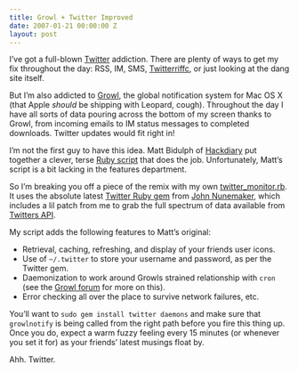```yaml
---
title: Growl + Twitter Improved
date: 2007-01-21 00:00:00 Z
layout: post
---
```





I’ve got a full-blown [Twitter](http://www.twitter.com/) addiction. There are plenty of ways to get my fix throughout the day: RSS, IM, SMS, [Twitterriffc](http://iconfactory.com/software/twitterrific), or just looking at the dang site itself.

But I’m also addicted to [Growl](http://growl.info/), the global notification system for Mac OS X (that Apple *should* be shipping with Leopard, cough). Throughout the day I have all sorts of data pouring across the bottom of my screen thanks to Growl, from incoming emails to IM status messages to completed downloads. Twitter updates would fit right in!

I’m not the first guy to have this idea. Matt Bidulph of [Hackdiary](http://www.hackdiary.com/) put together a clever, terse [Ruby script](http://www.hackdiary.com/src/twitter-monitor.rb) that does the job. Unfortunately, Matt’s script is a bit lacking in the features department.

So I’m breaking you off a piece of the remix with my own [twitter\_monitor.rb](http://code.al3x.net/svn/scraps/twitter_monitor.rb). It uses the absolute latest [Twitter Ruby gem](http://twitter.rubyforge.org/) from [John Nunemaker](http://addictedtonew.com/), which includes a lil patch from me to grab the full spectrum of data available from [Twitters API](http://twitter.com/help/api).

My script adds the following features to Matt’s original:

-   Retrieval, caching, refreshing, and display of your friends user icons.
-   Use of `~/.twitter` to store your username and password, as per the Twitter gem.
-   Daemonization to work around Growls strained relationship with `cron` (see the [Growl forum](http://forums.cocoaforge.com/viewforum.php?f=6) for more on this).
-   Error checking all over the place to survive network failures, etc.

You’ll want to `sudo gem install twitter daemons` and make sure that `growlnotify` is being called from the right path before you fire this thing up. Once you do, expect a warm fuzzy feeling every 15 minutes (or whenever you set it for) as your friends’ latest musings float by.

Ahh. Twitter.
